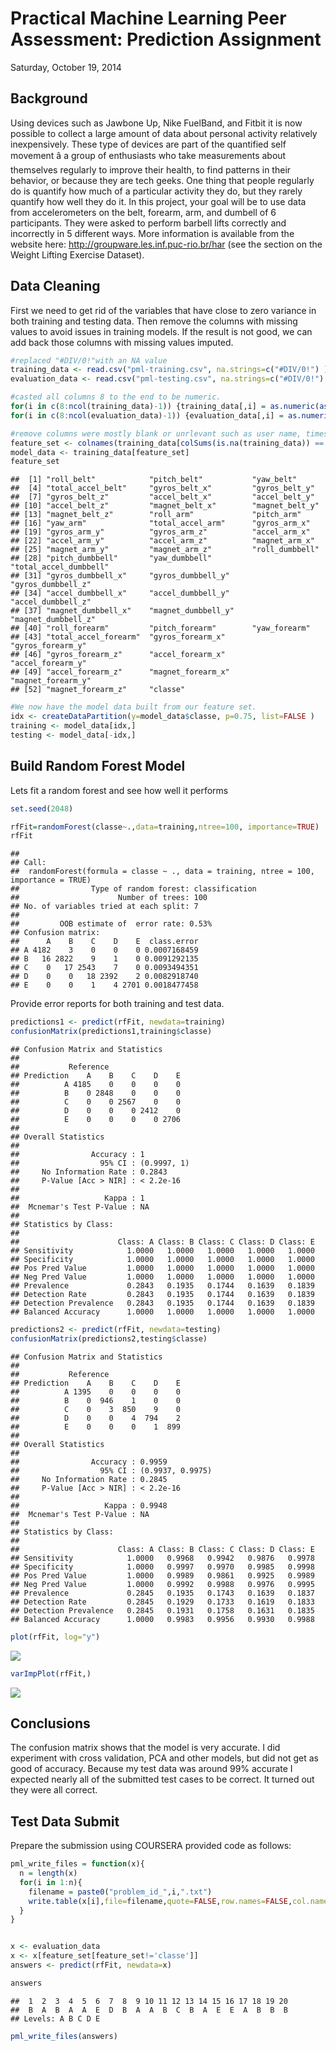 # Practical Machine Learning Peer Assessment: Prediction Assignment
Saturday, October 19, 2014  

## Background

Using devices such as Jawbone Up, Nike FuelBand, and Fitbit it is now possible to collect a large amount of data about personal activity relatively inexpensively. These type of devices are part of the quantified self movement â a group of enthusiasts who take measurements about themselves regularly to improve their health, to find patterns in their behavior, or because they are tech geeks. One thing that people regularly do is quantify how much of a particular activity they do, but they rarely quantify how well they do it. In this project, your goal will be to use data from accelerometers on the belt, forearm, arm, and dumbell of 6 participants. They were asked to perform barbell lifts correctly and incorrectly in 5 different ways. More information is available from the website here: http://groupware.les.inf.puc-rio.br/har (see the section on the Weight Lifting Exercise Dataset).





## Data Cleaning
First we need to get rid of the variables that have close to zero variance in both training and testing data. Then remove the columns with missing values to avoid issues in training models. If the result is not good, we can add back those columns with missing values imputed.

```r
#replaced "#DIV/0!"with an NA value 
training_data <- read.csv("pml-training.csv", na.strings=c("#DIV/0!") )
evaluation_data <- read.csv("pml-testing.csv", na.strings=c("#DIV/0!") )

#casted all columns 8 to the end to be numeric. 
for(i in c(8:ncol(training_data)-1)) {training_data[,i] = as.numeric(as.character(training_data[,i]))} 
for(i in c(8:ncol(evaluation_data)-1)) {evaluation_data[,i] = as.numeric(as.character(evaluation_data[,i]))}

#remove columns were mostly blank or unrlevant such as user name, timestamps and windows 
feature_set <- colnames(training_data[colSums(is.na(training_data)) == 0])[-(1:7)]
model_data <- training_data[feature_set]
feature_set
```

```
##  [1] "roll_belt"            "pitch_belt"           "yaw_belt"            
##  [4] "total_accel_belt"     "gyros_belt_x"         "gyros_belt_y"        
##  [7] "gyros_belt_z"         "accel_belt_x"         "accel_belt_y"        
## [10] "accel_belt_z"         "magnet_belt_x"        "magnet_belt_y"       
## [13] "magnet_belt_z"        "roll_arm"             "pitch_arm"           
## [16] "yaw_arm"              "total_accel_arm"      "gyros_arm_x"         
## [19] "gyros_arm_y"          "gyros_arm_z"          "accel_arm_x"         
## [22] "accel_arm_y"          "accel_arm_z"          "magnet_arm_x"        
## [25] "magnet_arm_y"         "magnet_arm_z"         "roll_dumbbell"       
## [28] "pitch_dumbbell"       "yaw_dumbbell"         "total_accel_dumbbell"
## [31] "gyros_dumbbell_x"     "gyros_dumbbell_y"     "gyros_dumbbell_z"    
## [34] "accel_dumbbell_x"     "accel_dumbbell_y"     "accel_dumbbell_z"    
## [37] "magnet_dumbbell_x"    "magnet_dumbbell_y"    "magnet_dumbbell_z"   
## [40] "roll_forearm"         "pitch_forearm"        "yaw_forearm"         
## [43] "total_accel_forearm"  "gyros_forearm_x"      "gyros_forearm_y"     
## [46] "gyros_forearm_z"      "accel_forearm_x"      "accel_forearm_y"     
## [49] "accel_forearm_z"      "magnet_forearm_x"     "magnet_forearm_y"    
## [52] "magnet_forearm_z"     "classe"
```

```r
#We now have the model data built from our feature set. 
idx <- createDataPartition(y=model_data$classe, p=0.75, list=FALSE )
training <- model_data[idx,]
testing <- model_data[-idx,]
```

## Build Random Forest Model
Lets fit a random forest and see how well it performs


```r
set.seed(2048)

rfFit=randomForest(classe~.,data=training,ntree=100, importance=TRUE)
rfFit
```

```
## 
## Call:
##  randomForest(formula = classe ~ ., data = training, ntree = 100,      importance = TRUE) 
##                Type of random forest: classification
##                      Number of trees: 100
## No. of variables tried at each split: 7
## 
##         OOB estimate of  error rate: 0.53%
## Confusion matrix:
##      A    B    C    D    E  class.error
## A 4182    3    0    0    0 0.0007168459
## B   16 2822    9    1    0 0.0091292135
## C    0   17 2543    7    0 0.0093494351
## D    0    0   18 2392    2 0.0082918740
## E    0    0    1    4 2701 0.0018477458
```

Provide error reports for both training and test data.

```r
predictions1 <- predict(rfFit, newdata=training)
confusionMatrix(predictions1,training$classe)
```

```
## Confusion Matrix and Statistics
## 
##           Reference
## Prediction    A    B    C    D    E
##          A 4185    0    0    0    0
##          B    0 2848    0    0    0
##          C    0    0 2567    0    0
##          D    0    0    0 2412    0
##          E    0    0    0    0 2706
## 
## Overall Statistics
##                                      
##                Accuracy : 1          
##                  95% CI : (0.9997, 1)
##     No Information Rate : 0.2843     
##     P-Value [Acc > NIR] : < 2.2e-16  
##                                      
##                   Kappa : 1          
##  Mcnemar's Test P-Value : NA         
## 
## Statistics by Class:
## 
##                      Class: A Class: B Class: C Class: D Class: E
## Sensitivity            1.0000   1.0000   1.0000   1.0000   1.0000
## Specificity            1.0000   1.0000   1.0000   1.0000   1.0000
## Pos Pred Value         1.0000   1.0000   1.0000   1.0000   1.0000
## Neg Pred Value         1.0000   1.0000   1.0000   1.0000   1.0000
## Prevalence             0.2843   0.1935   0.1744   0.1639   0.1839
## Detection Rate         0.2843   0.1935   0.1744   0.1639   0.1839
## Detection Prevalence   0.2843   0.1935   0.1744   0.1639   0.1839
## Balanced Accuracy      1.0000   1.0000   1.0000   1.0000   1.0000
```

```r
predictions2 <- predict(rfFit, newdata=testing)
confusionMatrix(predictions2,testing$classe)
```

```
## Confusion Matrix and Statistics
## 
##           Reference
## Prediction    A    B    C    D    E
##          A 1395    0    0    0    0
##          B    0  946    1    0    0
##          C    0    3  850    9    0
##          D    0    0    4  794    2
##          E    0    0    0    1  899
## 
## Overall Statistics
##                                           
##                Accuracy : 0.9959          
##                  95% CI : (0.9937, 0.9975)
##     No Information Rate : 0.2845          
##     P-Value [Acc > NIR] : < 2.2e-16       
##                                           
##                   Kappa : 0.9948          
##  Mcnemar's Test P-Value : NA              
## 
## Statistics by Class:
## 
##                      Class: A Class: B Class: C Class: D Class: E
## Sensitivity            1.0000   0.9968   0.9942   0.9876   0.9978
## Specificity            1.0000   0.9997   0.9970   0.9985   0.9998
## Pos Pred Value         1.0000   0.9989   0.9861   0.9925   0.9989
## Neg Pred Value         1.0000   0.9992   0.9988   0.9976   0.9995
## Prevalence             0.2845   0.1935   0.1743   0.1639   0.1837
## Detection Rate         0.2845   0.1929   0.1733   0.1619   0.1833
## Detection Prevalence   0.2845   0.1931   0.1758   0.1631   0.1835
## Balanced Accuracy      1.0000   0.9983   0.9956   0.9930   0.9988
```

```r
plot(rfFit, log="y")
```

![](PredictionAssignment_files/figure-html/unnamed-chunk-3-1.png) 

```r
varImpPlot(rfFit,)
```

![](PredictionAssignment_files/figure-html/unnamed-chunk-3-2.png) 

## Conclusions 

The confusion matrix shows that the model is very accurate.  I did experiment with cross validation, PCA and other models, but did not get as good of accuracy. Because my test data was around 99% 
accurate I expected nearly all of the submitted test cases to be correct.  It turned out they 
were all correct.

## Test Data Submit
Prepare the submission using COURSERA provided code as follows:


```r
pml_write_files = function(x){
  n = length(x)
  for(i in 1:n){
    filename = paste0("problem_id_",i,".txt")
    write.table(x[i],file=filename,quote=FALSE,row.names=FALSE,col.names=FALSE)
  }
}


x <- evaluation_data
x <- x[feature_set[feature_set!='classe']]
answers <- predict(rfFit, newdata=x)

answers
```

```
##  1  2  3  4  5  6  7  8  9 10 11 12 13 14 15 16 17 18 19 20 
##  B  A  B  A  A  E  D  B  A  A  B  C  B  A  E  E  A  B  B  B 
## Levels: A B C D E
```

```r
pml_write_files(answers)
```

